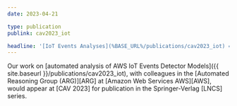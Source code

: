 ```yaml
---
date: 2023-04-21

type: publication
publink: cav2023_iot

headline: '[IoT Events Analyses](%BASE_URL%/publications/cav2023_iot) =fa^angle-double-right^fa= [CAV =qq= 23][CAV 2023]'
---
```


Our work on [automated analysis of AWS IoT Events Detector Models]({{ site.baseurl }}/publications/cav2023_iot),
with colleagues in the [Automated Reasoning Group (ARG)][ARG] at [Amazon Web Services AWS][AWS],
would appear at [CAV 2023] for publication in the Springer-Verlag [LNCS] series.
